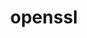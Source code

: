 ---
title: "openssl"
layout: cache
categories: [package, develop]
meta: {"versions": ["1.1.1o", "1.1.1p", "1.1.1q", "1.1.1s", "1.1.1t", "1.1.1u", "3.1.1"], "compilers": ["apple-clang@=14.0.0", "apple-clang@=14.0.3", "gcc@=11.1.0", "gcc@=11.3.0", "gcc@=12.1.0", "gcc@=12.3.0", "gcc@=7.3.1", "gcc@=7.5.0", "gcc@=8.4.0", "intel@=2021.9.0", "oneapi@=2023.0.0", "oneapi@=2023.1.0", "oneapi@=2023.2.0"], "oss": ["amzn2", "ubuntu18.04", "ubuntu20.04", "ubuntu22.04", "ventura"], "platforms": ["darwin", "linux"], "targets": ["aarch64", "icelake", "ivybridge", "neoverse_n1", "ppc64le", "skylake_avx512", "x86_64", "x86_64_v3"], "stacks": ["aws-ahug", "aws-ahug-aarch64", "aws-isc", "aws-isc-aarch64", "build_systems", "data-vis-sdk", "e4s", "e4s-oneapi", "e4s-power", "gpu-tests", "ml-darwin-aarch64-mps", "ml-linux-x86_64-cpu", "ml-linux-x86_64-cuda", "ml-linux-x86_64-rocm", "radiuss", "radiuss-aws", "radiuss-aws-aarch64", "root", "tutorial"], "num_specs": 61, "num_specs_by_stack": {"root": 61, "ml-darwin-aarch64-mps": 3, "aws-ahug-aarch64": 12, "aws-isc-aarch64": 10, "radiuss-aws-aarch64": 10, "radiuss-aws": 2, "aws-isc": 2, "aws-ahug": 3, "ml-linux-x86_64-cpu": 4, "ml-linux-x86_64-rocm": 4, "ml-linux-x86_64-cuda": 4, "radiuss": 4, "tutorial": 21, "build_systems": 3, "e4s-power": 5, "e4s-oneapi": 3, "e4s": 3, "gpu-tests": 2, "data-vis-sdk": 2}}
spec_details: [{"hash": "l3lbrfbaoaezahzcndcf4p5rp3k2m52d", "compiler": "apple-clang@=14.0.0", "versions": ["1.1.1u"], "os": "ventura", "platform": "darwin", "target": "aarch64", "variants": ["build_system=generic", "certs=mozilla", "~docs", "~shared"], "stacks": ["root", "ml-darwin-aarch64-mps"], "size": "-", "tarball": "https://binaries.spack.io/develop/build_cache/darwin-ventura-aarch64/apple-clang-14.0.0/openssl-1.1.1u/darwin-ventura-aarch64-apple-clang-14.0.0-openssl-1.1.1u-l3lbrfbaoaezahzcndcf4p5rp3k2m52d.spack"}, {"hash": "bgrg5eqmcrbdlmnffwpdy2z6djoft7dd", "compiler": "apple-clang@=14.0.0", "versions": ["3.1.1"], "os": "ventura", "platform": "darwin", "target": "aarch64", "variants": ["build_system=generic", "certs=mozilla", "~docs", "~shared"], "stacks": ["root", "ml-darwin-aarch64-mps"], "size": "-", "tarball": "https://binaries.spack.io/develop/build_cache/darwin-ventura-aarch64/apple-clang-14.0.0/openssl-3.1.1/darwin-ventura-aarch64-apple-clang-14.0.0-openssl-3.1.1-bgrg5eqmcrbdlmnffwpdy2z6djoft7dd.spack"}, {"hash": "e2no73pgf2ro3q76gijri3b7bmhrj4df", "compiler": "apple-clang@=14.0.3", "versions": ["3.1.1"], "os": "ventura", "platform": "darwin", "target": "aarch64", "variants": ["build_system=generic", "certs=mozilla", "~docs", "~shared"], "stacks": ["root", "ml-darwin-aarch64-mps"], "size": "-", "tarball": "https://binaries.spack.io/develop/build_cache/darwin-ventura-aarch64/apple-clang-14.0.3/openssl-3.1.1/darwin-ventura-aarch64-apple-clang-14.0.3-openssl-3.1.1-e2no73pgf2ro3q76gijri3b7bmhrj4df.spack"}, {"hash": "2desq2jnck4sxkczxhszjgoquudo2on6", "compiler": "gcc@=7.3.1", "versions": ["1.1.1t"], "os": "amzn2", "platform": "linux", "target": "aarch64", "variants": ["build_system=generic", "certs=mozilla", "~docs", "~shared"], "stacks": ["aws-ahug-aarch64", "root", "aws-isc-aarch64", "radiuss-aws-aarch64"], "size": "-", "tarball": "https://binaries.spack.io/develop/build_cache/linux-amzn2-aarch64/gcc-7.3.1/openssl-1.1.1t/linux-amzn2-aarch64-gcc-7.3.1-openssl-1.1.1t-2desq2jnck4sxkczxhszjgoquudo2on6.spack"}, {"hash": "citnl5ez56qapwfogxwhlixacmhonyzw", "compiler": "gcc@=7.3.1", "versions": ["1.1.1t"], "os": "amzn2", "platform": "linux", "target": "aarch64", "variants": ["build_system=generic", "certs=mozilla", "~docs", "~shared"], "stacks": ["aws-ahug-aarch64", "root", "aws-isc-aarch64", "radiuss-aws-aarch64"], "size": "-", "tarball": "https://binaries.spack.io/develop/build_cache/linux-amzn2-aarch64/gcc-7.3.1/openssl-1.1.1t/linux-amzn2-aarch64-gcc-7.3.1-openssl-1.1.1t-citnl5ez56qapwfogxwhlixacmhonyzw.spack"}, {"hash": "nugrvudk3aelo3bxsp545cuaygus5rtj", "compiler": "gcc@=7.3.1", "versions": ["1.1.1t"], "os": "amzn2", "platform": "linux", "target": "aarch64", "variants": ["build_system=generic", "certs=mozilla", "~docs", "~shared"], "stacks": ["aws-ahug-aarch64", "root", "aws-isc-aarch64", "radiuss-aws-aarch64"], "size": "-", "tarball": "https://binaries.spack.io/develop/build_cache/linux-amzn2-aarch64/gcc-7.3.1/openssl-1.1.1t/linux-amzn2-aarch64-gcc-7.3.1-openssl-1.1.1t-nugrvudk3aelo3bxsp545cuaygus5rtj.spack"}, {"hash": "3zcmfw6iw5bpz3fzcil5l6bvpukb3jd7", "compiler": "gcc@=7.3.1", "versions": ["3.1.1"], "os": "amzn2", "platform": "linux", "target": "aarch64", "variants": ["build_system=generic", "certs=mozilla", "~docs", "~shared"], "stacks": ["aws-ahug-aarch64", "root", "aws-isc-aarch64", "radiuss-aws-aarch64"], "size": "-", "tarball": "https://binaries.spack.io/develop/build_cache/linux-amzn2-aarch64/gcc-7.3.1/openssl-3.1.1/linux-amzn2-aarch64-gcc-7.3.1-openssl-3.1.1-3zcmfw6iw5bpz3fzcil5l6bvpukb3jd7.spack"}, {"hash": "s3belwjdvoxjytyyo3osfds7tadqazbk", "compiler": "gcc@=7.3.1", "versions": ["1.1.1t"], "os": "amzn2", "platform": "linux", "target": "aarch64", "variants": ["build_system=generic", "certs=mozilla", "~docs", "~shared"], "stacks": ["aws-ahug-aarch64", "root", "aws-isc-aarch64", "radiuss-aws-aarch64"], "size": "-", "tarball": "https://binaries.spack.io/develop/build_cache/linux-amzn2-aarch64/gcc-7.3.1/openssl-1.1.1t/linux-amzn2-aarch64-gcc-7.3.1-openssl-1.1.1t-s3belwjdvoxjytyyo3osfds7tadqazbk.spack"}, {"hash": "3m65l6irdpplhlqxge2buaukobbawb2s", "compiler": "gcc@=7.3.1", "versions": ["3.1.1"], "os": "amzn2", "platform": "linux", "target": "aarch64", "variants": ["build_system=generic", "certs=mozilla", "~docs", "~shared"], "stacks": ["aws-ahug-aarch64", "root"], "size": "-", "tarball": "https://binaries.spack.io/develop/build_cache/linux-amzn2-aarch64/gcc-7.3.1/openssl-3.1.1/linux-amzn2-aarch64-gcc-7.3.1-openssl-3.1.1-3m65l6irdpplhlqxge2buaukobbawb2s.spack"}, {"hash": "ot2pcwcbsnc43q7fulpivozg4twgou6t", "compiler": "gcc@=12.3.0", "versions": ["1.1.1t"], "os": "amzn2", "platform": "linux", "target": "icelake", "variants": ["build_system=generic", "certs=mozilla", "~docs", "~shared"], "stacks": ["root"], "size": "-", "tarball": "https://binaries.spack.io/develop/build_cache/linux-amzn2-icelake/gcc-12.3.0/openssl-1.1.1t/linux-amzn2-icelake-gcc-12.3.0-openssl-1.1.1t-ot2pcwcbsnc43q7fulpivozg4twgou6t.spack"}, {"hash": "r5bj6amgk2ownwwadqemvm2mjwgi6r2u", "compiler": "gcc@=7.3.1", "versions": ["1.1.1s"], "os": "amzn2", "platform": "linux", "target": "ivybridge", "variants": ["build_system=generic", "certs=mozilla", "~docs", "~shared"], "stacks": ["root"], "size": "-", "tarball": "https://binaries.spack.io/develop/build_cache/linux-amzn2-ivybridge/gcc-7.3.1/openssl-1.1.1s/linux-amzn2-ivybridge-gcc-7.3.1-openssl-1.1.1s-r5bj6amgk2ownwwadqemvm2mjwgi6r2u.spack"}, {"hash": "nnz5moj5h3c6sygbkbzvgen5tfkaswyh", "compiler": "gcc@=7.3.1", "versions": ["1.1.1s"], "os": "amzn2", "platform": "linux", "target": "ivybridge", "variants": ["build_system=generic", "certs=mozilla", "~docs", "~shared"], "stacks": ["root"], "size": "-", "tarball": "https://binaries.spack.io/develop/build_cache/linux-amzn2-ivybridge/gcc-7.3.1/openssl-1.1.1s/linux-amzn2-ivybridge-gcc-7.3.1-openssl-1.1.1s-nnz5moj5h3c6sygbkbzvgen5tfkaswyh.spack"}, {"hash": "eyudctnne4n5746i2y352v6ltjuvsqyx", "compiler": "intel@=2021.9.0", "versions": ["1.1.1t"], "os": "amzn2", "platform": "linux", "target": "icelake", "variants": ["build_system=generic", "certs=mozilla", "~docs", "~shared"], "stacks": ["root"], "size": "-", "tarball": "https://binaries.spack.io/develop/build_cache/linux-amzn2-icelake/intel-2021.9.0/openssl-1.1.1t/linux-amzn2-icelake-intel-2021.9.0-openssl-1.1.1t-eyudctnne4n5746i2y352v6ltjuvsqyx.spack"}, {"hash": "r6c6op4uzetill6263wf2vcodm6d4k4z", "compiler": "intel@=2021.9.0", "versions": ["1.1.1u"], "os": "amzn2", "platform": "linux", "target": "icelake", "variants": ["build_system=generic", "certs=mozilla", "~docs", "~shared"], "stacks": ["root"], "size": "-", "tarball": "https://binaries.spack.io/develop/build_cache/linux-amzn2-icelake/intel-2021.9.0/openssl-1.1.1u/linux-amzn2-icelake-intel-2021.9.0-openssl-1.1.1u-r6c6op4uzetill6263wf2vcodm6d4k4z.spack"}, {"hash": "tp357buefamxrgxkulbnjov7uloypenq", "compiler": "gcc@=7.3.1", "versions": ["1.1.1t"], "os": "amzn2", "platform": "linux", "target": "neoverse_n1", "variants": ["build_system=generic", "certs=mozilla", "~docs", "~shared"], "stacks": ["aws-ahug-aarch64", "root", "aws-isc-aarch64", "radiuss-aws-aarch64"], "size": "-", "tarball": "https://binaries.spack.io/develop/build_cache/linux-amzn2-neoverse_n1/gcc-7.3.1/openssl-1.1.1t/linux-amzn2-neoverse_n1-gcc-7.3.1-openssl-1.1.1t-tp357buefamxrgxkulbnjov7uloypenq.spack"}, {"hash": "jet5k4znghumhtgwfmo6ns34ixin5dxn", "compiler": "gcc@=7.3.1", "versions": ["1.1.1t"], "os": "amzn2", "platform": "linux", "target": "neoverse_n1", "variants": ["build_system=generic", "certs=mozilla", "~docs", "~shared"], "stacks": ["aws-ahug-aarch64", "root", "aws-isc-aarch64", "radiuss-aws-aarch64"], "size": "-", "tarball": "https://binaries.spack.io/develop/build_cache/linux-amzn2-neoverse_n1/gcc-7.3.1/openssl-1.1.1t/linux-amzn2-neoverse_n1-gcc-7.3.1-openssl-1.1.1t-jet5k4znghumhtgwfmo6ns34ixin5dxn.spack"}, {"hash": "smh3vdivvelk4otvrbvwvz4wi2zbsvqs", "compiler": "gcc@=7.3.1", "versions": ["1.1.1t"], "os": "amzn2", "platform": "linux", "target": "neoverse_n1", "variants": ["build_system=generic", "certs=mozilla", "~docs", "~shared"], "stacks": ["aws-ahug-aarch64", "root", "aws-isc-aarch64", "radiuss-aws-aarch64"], "size": "-", "tarball": "https://binaries.spack.io/develop/build_cache/linux-amzn2-neoverse_n1/gcc-7.3.1/openssl-1.1.1t/linux-amzn2-neoverse_n1-gcc-7.3.1-openssl-1.1.1t-smh3vdivvelk4otvrbvwvz4wi2zbsvqs.spack"}, {"hash": "xdaydtqjv6oshulc4m2qrr3xgu4oxnmr", "compiler": "gcc@=7.3.1", "versions": ["1.1.1t"], "os": "amzn2", "platform": "linux", "target": "neoverse_n1", "variants": ["build_system=generic", "certs=mozilla", "~docs", "~shared"], "stacks": ["aws-ahug-aarch64", "root", "aws-isc-aarch64", "radiuss-aws-aarch64"], "size": "-", "tarball": "https://binaries.spack.io/develop/build_cache/linux-amzn2-neoverse_n1/gcc-7.3.1/openssl-1.1.1t/linux-amzn2-neoverse_n1-gcc-7.3.1-openssl-1.1.1t-xdaydtqjv6oshulc4m2qrr3xgu4oxnmr.spack"}, {"hash": "zdpyttsxzk36fwrftlborliegyu3jlic", "compiler": "gcc@=7.3.1", "versions": ["3.1.1"], "os": "amzn2", "platform": "linux", "target": "neoverse_n1", "variants": ["build_system=generic", "certs=mozilla", "~docs", "~shared"], "stacks": ["aws-ahug-aarch64", "root", "aws-isc-aarch64", "radiuss-aws-aarch64"], "size": "-", "tarball": "https://binaries.spack.io/develop/build_cache/linux-amzn2-neoverse_n1/gcc-7.3.1/openssl-3.1.1/linux-amzn2-neoverse_n1-gcc-7.3.1-openssl-3.1.1-zdpyttsxzk36fwrftlborliegyu3jlic.spack"}, {"hash": "ji6jkmlgelgh2ckkt2bezheelgn3yzb2", "compiler": "gcc@=7.3.1", "versions": ["3.1.1"], "os": "amzn2", "platform": "linux", "target": "neoverse_n1", "variants": ["build_system=generic", "certs=mozilla", "~docs", "~shared"], "stacks": ["aws-ahug-aarch64", "root"], "size": "-", "tarball": "https://binaries.spack.io/develop/build_cache/linux-amzn2-neoverse_n1/gcc-7.3.1/openssl-3.1.1/linux-amzn2-neoverse_n1-gcc-7.3.1-openssl-3.1.1-ji6jkmlgelgh2ckkt2bezheelgn3yzb2.spack"}, {"hash": "cgdgandn4ci33rf7q5jf5jdfyhraw7il", "compiler": "gcc@=12.3.0", "versions": ["1.1.1t"], "os": "amzn2", "platform": "linux", "target": "skylake_avx512", "variants": ["build_system=generic", "certs=mozilla", "~docs", "~shared"], "stacks": ["root"], "size": "-", "tarball": "https://binaries.spack.io/develop/build_cache/linux-amzn2-skylake_avx512/gcc-12.3.0/openssl-1.1.1t/linux-amzn2-skylake_avx512-gcc-12.3.0-openssl-1.1.1t-cgdgandn4ci33rf7q5jf5jdfyhraw7il.spack"}, {"hash": "lffvj2pij4lelowc2esltlgswr5453jo", "compiler": "gcc@=7.3.1", "versions": ["3.1.1"], "os": "amzn2", "platform": "linux", "target": "x86_64_v3", "variants": ["build_system=generic", "certs=mozilla", "~docs", "~shared"], "stacks": ["radiuss-aws", "aws-isc", "root", "aws-ahug"], "size": "-", "tarball": "https://binaries.spack.io/develop/build_cache/linux-amzn2-x86_64_v3/gcc-7.3.1/openssl-3.1.1/linux-amzn2-x86_64_v3-gcc-7.3.1-openssl-3.1.1-lffvj2pij4lelowc2esltlgswr5453jo.spack"}, {"hash": "6mai4ebfxtymwwnm3yjlk7klxzrou5vq", "compiler": "intel@=2021.9.0", "versions": ["1.1.1t"], "os": "amzn2", "platform": "linux", "target": "skylake_avx512", "variants": ["build_system=generic", "certs=mozilla", "~docs", "~shared"], "stacks": ["root"], "size": "-", "tarball": "https://binaries.spack.io/develop/build_cache/linux-amzn2-skylake_avx512/intel-2021.9.0/openssl-1.1.1t/linux-amzn2-skylake_avx512-intel-2021.9.0-openssl-1.1.1t-6mai4ebfxtymwwnm3yjlk7klxzrou5vq.spack"}, {"hash": "3yetbhwyqbturpz2mza4x543d4uxdjyf", "compiler": "gcc@=7.3.1", "versions": ["1.1.1t"], "os": "amzn2", "platform": "linux", "target": "x86_64_v3", "variants": ["build_system=generic", "certs=mozilla", "~docs", "~shared"], "stacks": ["ml-linux-x86_64-cpu", "aws-isc", "root", "ml-linux-x86_64-rocm", "ml-linux-x86_64-cuda", "radiuss-aws", "aws-ahug"], "size": "-", "tarball": "https://binaries.spack.io/develop/build_cache/linux-amzn2-x86_64_v3/gcc-7.3.1/openssl-1.1.1t/linux-amzn2-x86_64_v3-gcc-7.3.1-openssl-1.1.1t-3yetbhwyqbturpz2mza4x543d4uxdjyf.spack"}, {"hash": "sb4wlgkj24cgc7lj4zudmtk2gaxa3w2r", "compiler": "gcc@=7.3.1", "versions": ["3.1.1"], "os": "amzn2", "platform": "linux", "target": "x86_64_v3", "variants": ["build_system=generic", "certs=mozilla", "~docs", "~shared"], "stacks": ["root", "aws-ahug"], "size": "-", "tarball": "https://binaries.spack.io/develop/build_cache/linux-amzn2-x86_64_v3/gcc-7.3.1/openssl-3.1.1/linux-amzn2-x86_64_v3-gcc-7.3.1-openssl-3.1.1-sb4wlgkj24cgc7lj4zudmtk2gaxa3w2r.spack"}, {"hash": "rmd7likvp4e6cuzcbpkspmrqdecugx7r", "compiler": "gcc@=7.5.0", "versions": ["1.1.1q"], "os": "ubuntu18.04", "platform": "linux", "target": "x86_64", "variants": ["certs=mozilla", "~docs", "patches=3fdcf2d", "~shared"], "stacks": ["root", "radiuss"], "size": "-", "tarball": "https://binaries.spack.io/develop/build_cache/linux-ubuntu18.04-x86_64/gcc-7.5.0/openssl-1.1.1q/linux-ubuntu18.04-x86_64-gcc-7.5.0-openssl-1.1.1q-rmd7likvp4e6cuzcbpkspmrqdecugx7r.spack"}, {"hash": "p4iv35ccmlzlxx2jm6mgvqsjvudlpdnk", "compiler": "gcc@=8.4.0", "versions": ["1.1.1o"], "os": "ubuntu18.04", "platform": "linux", "target": "x86_64", "variants": ["certs=system", "~docs", "~shared"], "stacks": ["root", "tutorial"], "size": "-", "tarball": "https://binaries.spack.io/develop/build_cache/linux-ubuntu18.04-x86_64/gcc-8.4.0/openssl-1.1.1o/linux-ubuntu18.04-x86_64-gcc-8.4.0-openssl-1.1.1o-p4iv35ccmlzlxx2jm6mgvqsjvudlpdnk.spack"}, {"hash": "cb6a6wrgf4aaoyoyafxt7trveeiekhvf", "compiler": "gcc@=8.4.0", "versions": ["1.1.1q"], "os": "ubuntu18.04", "platform": "linux", "target": "x86_64", "variants": ["certs=mozilla", "~docs", "patches=3fdcf2d", "~shared"], "stacks": ["root", "tutorial"], "size": "-", "tarball": "https://binaries.spack.io/develop/build_cache/linux-ubuntu18.04-x86_64/gcc-8.4.0/openssl-1.1.1q/linux-ubuntu18.04-x86_64-gcc-8.4.0-openssl-1.1.1q-cb6a6wrgf4aaoyoyafxt7trveeiekhvf.spack"}, {"hash": "2adnnhxy2ax2vz5rhiurwaalccvgmhlk", "compiler": "gcc@=8.4.0", "versions": ["1.1.1q"], "os": "ubuntu18.04", "platform": "linux", "target": "x86_64", "variants": ["certs=mozilla", "~docs", "patches=3fdcf2d", "~shared"], "stacks": ["root", "tutorial"], "size": "-", "tarball": "https://binaries.spack.io/develop/build_cache/linux-ubuntu18.04-x86_64/gcc-8.4.0/openssl-1.1.1q/linux-ubuntu18.04-x86_64-gcc-8.4.0-openssl-1.1.1q-2adnnhxy2ax2vz5rhiurwaalccvgmhlk.spack"}, {"hash": "7veew4rzt6h4cbqejhtkosoc4eisiotn", "compiler": "gcc@=8.4.0", "versions": ["1.1.1s"], "os": "ubuntu18.04", "platform": "linux", "target": "x86_64", "variants": ["build_system=generic", "certs=mozilla", "~docs", "~shared"], "stacks": ["root", "tutorial"], "size": "-", "tarball": "https://binaries.spack.io/develop/build_cache/linux-ubuntu18.04-x86_64/gcc-8.4.0/openssl-1.1.1s/linux-ubuntu18.04-x86_64-gcc-8.4.0-openssl-1.1.1s-7veew4rzt6h4cbqejhtkosoc4eisiotn.spack"}, {"hash": "rshjfnu34r7h3fuvbbhts64eqji5y2cd", "compiler": "gcc@=8.4.0", "versions": ["1.1.1o"], "os": "ubuntu18.04", "platform": "linux", "target": "x86_64", "variants": ["certs=mozilla", "~docs", "~shared"], "stacks": ["root", "tutorial"], "size": "-", "tarball": "https://binaries.spack.io/develop/build_cache/linux-ubuntu18.04-x86_64/gcc-8.4.0/openssl-1.1.1o/linux-ubuntu18.04-x86_64-gcc-8.4.0-openssl-1.1.1o-rshjfnu34r7h3fuvbbhts64eqji5y2cd.spack"}, {"hash": "w3vmhmhhfapj5zupzfxvjxt63zmlxgzz", "compiler": "gcc@=8.4.0", "versions": ["1.1.1q"], "os": "ubuntu18.04", "platform": "linux", "target": "x86_64", "variants": ["certs=mozilla", "~docs", "patches=3fdcf2d", "~shared"], "stacks": ["root", "tutorial"], "size": "-", "tarball": "https://binaries.spack.io/develop/build_cache/linux-ubuntu18.04-x86_64/gcc-8.4.0/openssl-1.1.1q/linux-ubuntu18.04-x86_64-gcc-8.4.0-openssl-1.1.1q-w3vmhmhhfapj5zupzfxvjxt63zmlxgzz.spack"}, {"hash": "p5cjhf3mt2qmxcxogrnvecqsz2xfvzy3", "compiler": "gcc@=8.4.0", "versions": ["1.1.1q"], "os": "ubuntu18.04", "platform": "linux", "target": "x86_64", "variants": ["certs=mozilla", "~docs", "patches=3fdcf2d", "~shared"], "stacks": ["root", "tutorial"], "size": "-", "tarball": "https://binaries.spack.io/develop/build_cache/linux-ubuntu18.04-x86_64/gcc-8.4.0/openssl-1.1.1q/linux-ubuntu18.04-x86_64-gcc-8.4.0-openssl-1.1.1q-p5cjhf3mt2qmxcxogrnvecqsz2xfvzy3.spack"}, {"hash": "y2jaa5eh4dc2nvrurm3xu5gncbokiq2d", "compiler": "gcc@=8.4.0", "versions": ["1.1.1q"], "os": "ubuntu18.04", "platform": "linux", "target": "x86_64", "variants": ["certs=mozilla", "~docs", "patches=3fdcf2d", "~shared"], "stacks": ["root", "tutorial"], "size": "-", "tarball": "https://binaries.spack.io/develop/build_cache/linux-ubuntu18.04-x86_64/gcc-8.4.0/openssl-1.1.1q/linux-ubuntu18.04-x86_64-gcc-8.4.0-openssl-1.1.1q-y2jaa5eh4dc2nvrurm3xu5gncbokiq2d.spack"}, {"hash": "lxgzgt2eh5jseoezjyxbvnjlnwgx3h4r", "compiler": "gcc@=8.4.0", "versions": ["1.1.1s"], "os": "ubuntu18.04", "platform": "linux", "target": "x86_64", "variants": ["build_system=generic", "certs=mozilla", "~docs", "~shared"], "stacks": ["root", "tutorial"], "size": "-", "tarball": "https://binaries.spack.io/develop/build_cache/linux-ubuntu18.04-x86_64/gcc-8.4.0/openssl-1.1.1s/linux-ubuntu18.04-x86_64-gcc-8.4.0-openssl-1.1.1s-lxgzgt2eh5jseoezjyxbvnjlnwgx3h4r.spack"}, {"hash": "nw3yff2c2ygvtrarerftei4zz3kro7j4", "compiler": "gcc@=8.4.0", "versions": ["1.1.1p"], "os": "ubuntu18.04", "platform": "linux", "target": "x86_64", "variants": ["certs=mozilla", "~docs", "~shared"], "stacks": ["root", "tutorial"], "size": "-", "tarball": "https://binaries.spack.io/develop/build_cache/linux-ubuntu18.04-x86_64/gcc-8.4.0/openssl-1.1.1p/linux-ubuntu18.04-x86_64-gcc-8.4.0-openssl-1.1.1p-nw3yff2c2ygvtrarerftei4zz3kro7j4.spack"}, {"hash": "bj2jnt77kpvmffbl6k7lnz4y6z45mab5", "compiler": "gcc@=8.4.0", "versions": ["1.1.1o"], "os": "ubuntu18.04", "platform": "linux", "target": "x86_64", "variants": ["certs=system", "~docs", "~shared"], "stacks": ["root", "tutorial"], "size": "-", "tarball": "https://binaries.spack.io/develop/build_cache/linux-ubuntu18.04-x86_64/gcc-8.4.0/openssl-1.1.1o/linux-ubuntu18.04-x86_64-gcc-8.4.0-openssl-1.1.1o-bj2jnt77kpvmffbl6k7lnz4y6z45mab5.spack"}, {"hash": "p4bn5snnlnvlut7gvtufodw3iikqec6v", "compiler": "gcc@=8.4.0", "versions": ["1.1.1p"], "os": "ubuntu18.04", "platform": "linux", "target": "x86_64", "variants": ["certs=mozilla", "~docs", "~shared"], "stacks": ["root", "tutorial"], "size": "-", "tarball": "https://binaries.spack.io/develop/build_cache/linux-ubuntu18.04-x86_64/gcc-8.4.0/openssl-1.1.1p/linux-ubuntu18.04-x86_64-gcc-8.4.0-openssl-1.1.1p-p4bn5snnlnvlut7gvtufodw3iikqec6v.spack"}, {"hash": "hha7ubqnbsb7pkomzohgc4zh5y7zw2ai", "compiler": "gcc@=8.4.0", "versions": ["1.1.1q"], "os": "ubuntu18.04", "platform": "linux", "target": "x86_64", "variants": ["certs=mozilla", "~docs", "~shared"], "stacks": ["root", "tutorial"], "size": "-", "tarball": "https://binaries.spack.io/develop/build_cache/linux-ubuntu18.04-x86_64/gcc-8.4.0/openssl-1.1.1q/linux-ubuntu18.04-x86_64-gcc-8.4.0-openssl-1.1.1q-hha7ubqnbsb7pkomzohgc4zh5y7zw2ai.spack"}, {"hash": "l6kay56gconsxvez2vshlt5zekfz3mjw", "compiler": "gcc@=7.5.0", "versions": ["1.1.1t"], "os": "ubuntu18.04", "platform": "linux", "target": "x86_64_v3", "variants": ["build_system=generic", "certs=mozilla", "~docs", "~shared"], "stacks": ["root", "tutorial", "radiuss", "build_systems"], "size": "-", "tarball": "https://binaries.spack.io/develop/build_cache/linux-ubuntu18.04-x86_64_v3/gcc-7.5.0/openssl-1.1.1t/linux-ubuntu18.04-x86_64_v3-gcc-7.5.0-openssl-1.1.1t-l6kay56gconsxvez2vshlt5zekfz3mjw.spack"}, {"hash": "jdftwjmk5n3rf2btqaxycojkeex5wbss", "compiler": "gcc@=7.5.0", "versions": ["3.1.1"], "os": "ubuntu18.04", "platform": "linux", "target": "x86_64_v3", "variants": ["build_system=generic", "certs=mozilla", "~docs", "~shared"], "stacks": ["root", "radiuss", "build_systems"], "size": "-", "tarball": "https://binaries.spack.io/develop/build_cache/linux-ubuntu18.04-x86_64_v3/gcc-7.5.0/openssl-3.1.1/linux-ubuntu18.04-x86_64_v3-gcc-7.5.0-openssl-3.1.1-jdftwjmk5n3rf2btqaxycojkeex5wbss.spack"}, {"hash": "vtbuwzltfkinxmqkkiyxpkic3cul2mjj", "compiler": "gcc@=7.5.0", "versions": ["1.1.1u"], "os": "ubuntu18.04", "platform": "linux", "target": "x86_64_v3", "variants": ["build_system=generic", "certs=mozilla", "~docs", "~shared"], "stacks": ["root", "radiuss", "build_systems"], "size": "-", "tarball": "https://binaries.spack.io/develop/build_cache/linux-ubuntu18.04-x86_64_v3/gcc-7.5.0/openssl-1.1.1u/linux-ubuntu18.04-x86_64_v3-gcc-7.5.0-openssl-1.1.1u-vtbuwzltfkinxmqkkiyxpkic3cul2mjj.spack"}, {"hash": "nxooycmsccodiv5bd6k6seoth5zrk4hh", "compiler": "gcc@=8.4.0", "versions": ["1.1.1t"], "os": "ubuntu18.04", "platform": "linux", "target": "x86_64_v3", "variants": ["build_system=generic", "certs=mozilla", "~docs", "~shared"], "stacks": ["root", "tutorial"], "size": "-", "tarball": "https://binaries.spack.io/develop/build_cache/linux-ubuntu18.04-x86_64_v3/gcc-8.4.0/openssl-1.1.1t/linux-ubuntu18.04-x86_64_v3-gcc-8.4.0-openssl-1.1.1t-nxooycmsccodiv5bd6k6seoth5zrk4hh.spack"}, {"hash": "6mm7ofh3vns2de4mkpjab4pinzqi2psz", "compiler": "gcc@=8.4.0", "versions": ["1.1.1t"], "os": "ubuntu18.04", "platform": "linux", "target": "x86_64_v3", "variants": ["build_system=generic", "certs=mozilla", "~docs", "~shared"], "stacks": ["root", "tutorial"], "size": "-", "tarball": "https://binaries.spack.io/develop/build_cache/linux-ubuntu18.04-x86_64_v3/gcc-8.4.0/openssl-1.1.1t/linux-ubuntu18.04-x86_64_v3-gcc-8.4.0-openssl-1.1.1t-6mm7ofh3vns2de4mkpjab4pinzqi2psz.spack"}, {"hash": "3475ibnq5gsg2anwlwidk6qgwm73abzv", "compiler": "gcc@=8.4.0", "versions": ["1.1.1t"], "os": "ubuntu18.04", "platform": "linux", "target": "x86_64_v3", "variants": ["build_system=generic", "certs=mozilla", "~docs", "~shared"], "stacks": ["root", "tutorial"], "size": "-", "tarball": "https://binaries.spack.io/develop/build_cache/linux-ubuntu18.04-x86_64_v3/gcc-8.4.0/openssl-1.1.1t/linux-ubuntu18.04-x86_64_v3-gcc-8.4.0-openssl-1.1.1t-3475ibnq5gsg2anwlwidk6qgwm73abzv.spack"}, {"hash": "q3bxhl54svpjkjls654vmebfgcm5cet5", "compiler": "gcc@=11.1.0", "versions": ["3.1.1"], "os": "ubuntu20.04", "platform": "linux", "target": "ppc64le", "variants": ["build_system=generic", "certs=mozilla", "~docs", "~shared"], "stacks": ["root", "e4s-power"], "size": "-", "tarball": "https://binaries.spack.io/develop/build_cache/linux-ubuntu20.04-ppc64le/gcc-11.1.0/openssl-3.1.1/linux-ubuntu20.04-ppc64le-gcc-11.1.0-openssl-3.1.1-q3bxhl54svpjkjls654vmebfgcm5cet5.spack"}, {"hash": "wvg7qdefeaanmn56tmbomtol23bna2p3", "compiler": "gcc@=11.1.0", "versions": ["3.1.1"], "os": "ubuntu20.04", "platform": "linux", "target": "ppc64le", "variants": ["build_system=generic", "certs=mozilla", "~docs", "~shared"], "stacks": ["root", "e4s-power"], "size": "-", "tarball": "https://binaries.spack.io/develop/build_cache/linux-ubuntu20.04-ppc64le/gcc-11.1.0/openssl-3.1.1/linux-ubuntu20.04-ppc64le-gcc-11.1.0-openssl-3.1.1-wvg7qdefeaanmn56tmbomtol23bna2p3.spack"}, {"hash": "2ik4gjbsmzfdcizvgdrdtbsmehqtsr6g", "compiler": "gcc@=11.1.0", "versions": ["1.1.1u"], "os": "ubuntu20.04", "platform": "linux", "target": "ppc64le", "variants": ["build_system=generic", "certs=mozilla", "~docs", "~shared"], "stacks": ["root", "e4s-power"], "size": "-", "tarball": "https://binaries.spack.io/develop/build_cache/linux-ubuntu20.04-ppc64le/gcc-11.1.0/openssl-1.1.1u/linux-ubuntu20.04-ppc64le-gcc-11.1.0-openssl-1.1.1u-2ik4gjbsmzfdcizvgdrdtbsmehqtsr6g.spack"}, {"hash": "xeir4h5jdgeyt2umfh4wo7ba2jb2xliy", "compiler": "gcc@=11.1.0", "versions": ["1.1.1u"], "os": "ubuntu20.04", "platform": "linux", "target": "ppc64le", "variants": ["build_system=generic", "certs=mozilla", "~docs", "~shared"], "stacks": ["root", "e4s-power"], "size": "-", "tarball": "https://binaries.spack.io/develop/build_cache/linux-ubuntu20.04-ppc64le/gcc-11.1.0/openssl-1.1.1u/linux-ubuntu20.04-ppc64le-gcc-11.1.0-openssl-1.1.1u-xeir4h5jdgeyt2umfh4wo7ba2jb2xliy.spack"}, {"hash": "5dzu5zdh44civdgbnpqttvyxl4b4z43a", "compiler": "gcc@=11.1.0", "versions": ["1.1.1t"], "os": "ubuntu20.04", "platform": "linux", "target": "ppc64le", "variants": ["build_system=generic", "certs=mozilla", "~docs", "~shared"], "stacks": ["root", "e4s-power"], "size": "-", "tarball": "https://binaries.spack.io/develop/build_cache/linux-ubuntu20.04-ppc64le/gcc-11.1.0/openssl-1.1.1t/linux-ubuntu20.04-ppc64le-gcc-11.1.0-openssl-1.1.1t-5dzu5zdh44civdgbnpqttvyxl4b4z43a.spack"}, {"hash": "7ju2njybj4rd4qsfbh7ix2zsbpvsv3bu", "compiler": "oneapi@=2023.1.0", "versions": ["3.1.1"], "os": "ubuntu20.04", "platform": "linux", "target": "x86_64", "variants": ["build_system=generic", "certs=mozilla", "~docs", "~shared"], "stacks": ["e4s-oneapi", "root"], "size": "-", "tarball": "https://binaries.spack.io/develop/build_cache/linux-ubuntu20.04-x86_64/oneapi-2023.1.0/openssl-3.1.1/linux-ubuntu20.04-x86_64-oneapi-2023.1.0-openssl-3.1.1-7ju2njybj4rd4qsfbh7ix2zsbpvsv3bu.spack"}, {"hash": "ctbpwfb3hkv5wyybyycx6nwla543syni", "compiler": "oneapi@=2023.2.0", "versions": ["3.1.1"], "os": "ubuntu20.04", "platform": "linux", "target": "x86_64", "variants": ["build_system=generic", "certs=mozilla", "~docs", "~shared"], "stacks": ["e4s-oneapi", "root"], "size": "-", "tarball": "https://binaries.spack.io/develop/build_cache/linux-ubuntu20.04-x86_64/oneapi-2023.2.0/openssl-3.1.1/linux-ubuntu20.04-x86_64-oneapi-2023.2.0-openssl-3.1.1-ctbpwfb3hkv5wyybyycx6nwla543syni.spack"}, {"hash": "wobdpyqldhvt2vl5rnei4ykcrev5hbzq", "compiler": "oneapi@=2023.0.0", "versions": ["1.1.1t"], "os": "ubuntu20.04", "platform": "linux", "target": "x86_64", "variants": ["build_system=generic", "certs=mozilla", "~docs", "~shared"], "stacks": ["e4s-oneapi", "root"], "size": "-", "tarball": "https://binaries.spack.io/develop/build_cache/linux-ubuntu20.04-x86_64/oneapi-2023.0.0/openssl-1.1.1t/linux-ubuntu20.04-x86_64-oneapi-2023.0.0-openssl-1.1.1t-wobdpyqldhvt2vl5rnei4ykcrev5hbzq.spack"}, {"hash": "ugkmhxoid5ilcxsf7wfouultmcx4n4oc", "compiler": "gcc@=11.1.0", "versions": ["3.1.1"], "os": "ubuntu20.04", "platform": "linux", "target": "x86_64_v3", "variants": ["build_system=generic", "certs=mozilla", "~docs", "~shared"], "stacks": ["e4s", "root", "gpu-tests"], "size": "-", "tarball": "https://binaries.spack.io/develop/build_cache/linux-ubuntu20.04-x86_64_v3/gcc-11.1.0/openssl-3.1.1/linux-ubuntu20.04-x86_64_v3-gcc-11.1.0-openssl-3.1.1-ugkmhxoid5ilcxsf7wfouultmcx4n4oc.spack"}, {"hash": "qdlbeu2q4oc6pco5aobfsygx3hhlgmqk", "compiler": "gcc@=11.1.0", "versions": ["1.1.1u"], "os": "ubuntu20.04", "platform": "linux", "target": "x86_64_v3", "variants": ["build_system=generic", "certs=mozilla", "~docs", "~shared"], "stacks": ["e4s", "root", "data-vis-sdk"], "size": "-", "tarball": "https://binaries.spack.io/develop/build_cache/linux-ubuntu20.04-x86_64_v3/gcc-11.1.0/openssl-1.1.1u/linux-ubuntu20.04-x86_64_v3-gcc-11.1.0-openssl-1.1.1u-qdlbeu2q4oc6pco5aobfsygx3hhlgmqk.spack"}, {"hash": "ezffa2xe5bqozoin66h7fh2bzrnsalei", "compiler": "gcc@=11.1.0", "versions": ["1.1.1t"], "os": "ubuntu20.04", "platform": "linux", "target": "x86_64_v3", "variants": ["build_system=generic", "certs=mozilla", "~docs", "~shared"], "stacks": ["e4s", "root", "gpu-tests", "data-vis-sdk"], "size": "-", "tarball": "https://binaries.spack.io/develop/build_cache/linux-ubuntu20.04-x86_64_v3/gcc-11.1.0/openssl-1.1.1t/linux-ubuntu20.04-x86_64_v3-gcc-11.1.0-openssl-1.1.1t-ezffa2xe5bqozoin66h7fh2bzrnsalei.spack"}, {"hash": "o7vmlbxcbekkoszanj2avryz3gxtfkro", "compiler": "gcc@=11.3.0", "versions": ["1.1.1t"], "os": "ubuntu22.04", "platform": "linux", "target": "x86_64_v3", "variants": ["build_system=generic", "certs=mozilla", "~docs", "~shared"], "stacks": ["ml-linux-x86_64-cpu", "root", "ml-linux-x86_64-rocm", "ml-linux-x86_64-cuda", "tutorial"], "size": "-", "tarball": "https://binaries.spack.io/develop/build_cache/linux-ubuntu22.04-x86_64_v3/gcc-11.3.0/openssl-1.1.1t/linux-ubuntu22.04-x86_64_v3-gcc-11.3.0-openssl-1.1.1t-o7vmlbxcbekkoszanj2avryz3gxtfkro.spack"}, {"hash": "t4y2qf6cxueph7kov7qs3lk2pnpnk7eb", "compiler": "gcc@=11.3.0", "versions": ["3.1.1"], "os": "ubuntu22.04", "platform": "linux", "target": "x86_64_v3", "variants": ["build_system=generic", "certs=mozilla", "~docs", "~shared"], "stacks": ["ml-linux-x86_64-cpu", "root", "ml-linux-x86_64-rocm", "ml-linux-x86_64-cuda", "tutorial"], "size": "-", "tarball": "https://binaries.spack.io/develop/build_cache/linux-ubuntu22.04-x86_64_v3/gcc-11.3.0/openssl-3.1.1/linux-ubuntu22.04-x86_64_v3-gcc-11.3.0-openssl-3.1.1-t4y2qf6cxueph7kov7qs3lk2pnpnk7eb.spack"}, {"hash": "r5orfyqglstaytggjsyypigp2xq6r2yg", "compiler": "gcc@=11.3.0", "versions": ["1.1.1t"], "os": "ubuntu22.04", "platform": "linux", "target": "x86_64_v3", "variants": ["build_system=generic", "certs=mozilla", "~docs", "~shared"], "stacks": ["root", "ml-linux-x86_64-cpu", "ml-linux-x86_64-cuda", "ml-linux-x86_64-rocm"], "size": "-", "tarball": "https://binaries.spack.io/develop/build_cache/linux-ubuntu22.04-x86_64_v3/gcc-11.3.0/openssl-1.1.1t/linux-ubuntu22.04-x86_64_v3-gcc-11.3.0-openssl-1.1.1t-r5orfyqglstaytggjsyypigp2xq6r2yg.spack"}, {"hash": "7sb7qvqz2xbwxyo73r3upesebrpxgvxg", "compiler": "gcc@=12.1.0", "versions": ["3.1.1"], "os": "ubuntu22.04", "platform": "linux", "target": "x86_64_v3", "variants": ["build_system=generic", "certs=mozilla", "~docs", "~shared"], "stacks": ["root", "tutorial"], "size": "-", "tarball": "https://binaries.spack.io/develop/build_cache/linux-ubuntu22.04-x86_64_v3/gcc-12.1.0/openssl-3.1.1/linux-ubuntu22.04-x86_64_v3-gcc-12.1.0-openssl-3.1.1-7sb7qvqz2xbwxyo73r3upesebrpxgvxg.spack"}, {"hash": "dsrqvwdhcfzxoysxbmhyyvsjdhaeqapq", "compiler": "gcc@=12.1.0", "versions": ["1.1.1t"], "os": "ubuntu22.04", "platform": "linux", "target": "x86_64_v3", "variants": ["build_system=generic", "certs=mozilla", "~docs", "~shared"], "stacks": ["root", "tutorial"], "size": "-", "tarball": "https://binaries.spack.io/develop/build_cache/linux-ubuntu22.04-x86_64_v3/gcc-12.1.0/openssl-1.1.1t/linux-ubuntu22.04-x86_64_v3-gcc-12.1.0-openssl-1.1.1t-dsrqvwdhcfzxoysxbmhyyvsjdhaeqapq.spack"}]
---